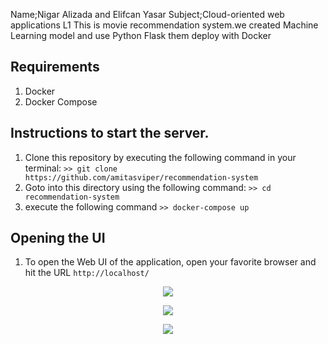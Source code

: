 Name;Nigar Alizada and Elifcan Yasar
Subject;Cloud-oriented web applications L1
This is movie recommendation system.we created Machine Learning model and use Python Flask them deploy with Docker


## Requirements
1. Docker
2. Docker Compose

## Instructions to start the server.
1. Clone this repository by executing the following command in your terminal:
```>> git clone https://github.com/amitasviper/recommendation-system```
2. Goto into this directory using the following command:
```>> cd recommendation-system```
3. execute the following command
```>> docker-compose up```

## Opening the UI
1. To open the Web UI of the application, open your favorite browser and hit the URL `http://localhost/`

<p align="center">
  <img src="static/home.png"/>
</p>

<p align="center">
  <img src="static/movie.png"/>
</p>

<p align="center">
  <img src="static/search.png"/>
</p>
